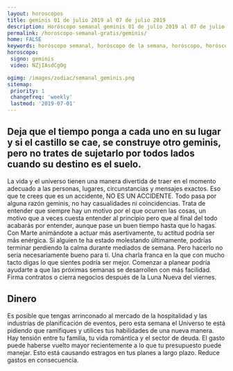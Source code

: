 ```yaml
---
layout: horoscopos
title: geminis 01 de julio 2019 al 07 de julio 2019 
description: Horóscopo semanal geminis 01 de julio 2019 al 07 de julio 2019. Deja que el tiempo ponga a cada uno en su lugar y si el castillo se cae, se construye otro geminis, pero no trates de sujetarlo por todos lados cuando su destino es el suelo.
permalink: /horoscopo-semanal-gratis/geminis/
home: FALSE
keywords: horóscopo semanal, horóscopo de la semana, horóscopo, horóscopo gratis,horóscopos, horóscopo esperanza gracia, horoscopos geminis la semana, horóscopos gratis, Tarot, Astrologia, Zodíaco, geminis, horoscopo gratis, semanal
horoscopo:
 signo: geminis
 video: NZjIAsdCgOg

ogimg: /images/zodiac/semanal_geminis.png
sitemap:
 priority: 1
 changefreq: 'weekly'
 lastmod: '2019-07-01'
---
```




## Deja que el tiempo ponga a cada uno en su lugar y si el castillo se cae, se construye otro geminis, pero no trates de sujetarlo por todos lados cuando su destino es el suelo.

La vida y el universo tienen una manera divertida de traer en el momento adecuado a las personas, lugares, circunstancias y mensajes exactos. Eso que te crees que es un accidente, NO ES UN ACCIDENTE. Todo pasa por alguna razón geminis, no hay casualidades ni coincidencias. Trata de entender que siempre hay un motivo por el que ocurren las cosas, un motivo que a veces cuesta entender al principio pero que al final del todo acabarás por entender, aunque pase un buen tiempo hasta que lo hagas.
Con Marte animándote a actuar más asertivamente, tu actitud podría ser más enérgica. Si alguien te ha estado molestando últimamente, podrías terminar perdiendo la calma durante mediados de semana. Pero hacerlo no sería necesariamente bueno para ti. Una charla franca en la que con mucho tacto digas lo que sientes podría ser mejor. Comenzar a planear podría ayudarte a que las próximas semanas se desarrollen con más facilidad. Firma contratos o cierra negocios después de la Luna Nueva del viernes.

## Dinero

Es posible que tengas arrinconado al mercado de la hospitalidad y las industrias de planificación de eventos, pero esta semana el Universo te está pidiendo que ramifiques y utilices tus habilidades de una nueva manera. Hay tensión entre tu familia, tu vida romántica y el sector de deuda. El gasto puede haberse vuelto mayor recientemente a lo que tu presupuesto puede manejar. Esto está causando estragos en tus planes a largo plazo. Reduce gastos en consecuencia.